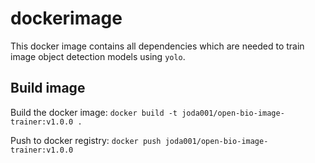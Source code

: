 # dockerimage

This docker image contains all dependencies which are needed to train image object detection models using `yolo`.

## Build image

Build the docker image:
`docker build -t joda001/open-bio-image-trainer:v1.0.0 .`

Push to docker registry:
`docker push joda001/open-bio-image-trainer:v1.0.0`